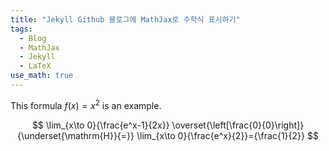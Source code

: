 ```yaml
---
title: "Jekyll Github 블로그에 MathJax로 수학식 표시하기"
tags:
  - Blog
  - MathJax
  - Jekyll
  - LaTeX
use_math: true
---
```

This formula $f(x) = x^2$ is an example.

$$
\lim_{x\to 0}{\frac{e^x-1}{2x}}
\overset{\left[\frac{0}{0}\right]}{\underset{\mathrm{H}}{=}}
\lim_{x\to 0}{\frac{e^x}{2}}={\frac{1}{2}}
$$
